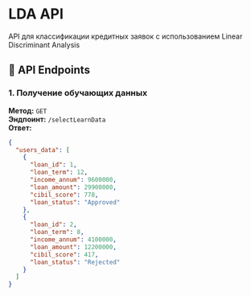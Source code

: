 # LDA API

API для классификации кредитных заявок с использованием Linear Discriminant Analysis

## 📡 API Endpoints

### 1. Получение обучающих данных
**Метод:** `GET`  
**Эндпоинт:** `/selectLearnData`  
**Ответ:**  
```json
{
  "users_data": [
    {
      "loan_id": 1,
      "loan_term": 12,
      "income_annum": 9600000,
      "loan_amount": 29900000,
      "cibil_score": 778,
      "loan_status": "Approved"
    },
    {
      "loan_id": 2,
      "loan_term": 8,
      "income_annum": 4100000,
      "loan_amount": 12200000,
      "cibil_score": 417,
      "loan_status": "Rejected"
    }
  ]
}
```
